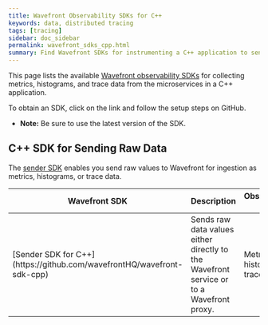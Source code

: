 ```yaml
---
title: Wavefront Observability SDKs for C++
keywords: data, distributed tracing
tags: [tracing]
sidebar: doc_sidebar
permalink: wavefront_sdks_cpp.html
summary: Find Wavefront SDKs for instrumenting a C++ application to send observability data to Wavefront.
---
```



This page lists the available [Wavefront observability SDKs](wavefront_sdks.html) for collecting metrics, histograms, and trace data from the microservices in a C++ application. 

To obtain an SDK, click on the link and follow the setup steps on GitHub. 

* **Note:** Be sure to use the latest version of the SDK.

<!---
## C++ SDKs That Instrument Frameworks

Each [framework-instrumentation SDK](wavefront_sdks.html#sdks-that-instrument-frameworks) collects observability data from a particular C++ framework or component, with minimal code setup.

<table id = "framework-cpp" width="100%">
<colgroup>
<col width="20%" />
<col width="60%" />
<col width="20%" />
</colgroup>
<tbody>
<thead>
<tr><th>Wavefront SDK</th><th>Description</th><th>Observability Data</th></tr>
</thead>
<tr>
<td markdown="span">[]()</td>
<td> </td>
<td markdown="span">Metrics, histograms, trace data</td>
</tr>

</tbody>
</table>


## C++ SDKs for Collecting Metrics

A [metrics-collection SDK](wavefront_sdks.html#sdks-for-collecting-metrics-and-histograms) enables you to instrument critical business methods to collect and send custom metrics and histograms. You'll need to add some code to each method to be instrumented.

<table id = "metrics-cpp" width="100%">
<colgroup>
<col width="30%" />
<col width="50%" />
<col width="20%" />
</colgroup>
<tbody>
<thead>
<tr><th>Wavefront SDK</th><th>Description</th><th>Observability Data</th></tr>
</thead>

<tr>
<td markdown="span">[XX SDK for C++](https://github.com/wavefrontHQ/wavefront-xx-sdk-cpp)</td>
<td>Implements App Metrics, so you can instrument your application code to collect and send custom metrics and histograms to Wavefront. </td>
<td markdown="span">Metrics, histograms</td>
</tr>

</tbody>
</table>

## C++ SDK for Collecting Trace Data

The [Wavefront OpenTracing SDK](wavefront_sdks.html#sdks-for-collecting-trace-data) enables you to instrument critical business methods to collect and send custom trace data. You'll need to add some code to each method to be instrumented.

<table id = "opentracing-cpp" width="100%">
<colgroup>
<col width="30%" />
<col width="50%" />
<col width="20%" />
</colgroup>
<tbody>
<thead>
<tr><th>Wavefront SDK</th><th>Description</th><th>Observability Data</th></tr>
</thead>

<tr>
<td markdown="span">[OpenTracing SDK for C++](https://github.com/wavefrontHQ/wavefront-opentracing-sdk-cpp)</td>
<td markdown="span">Implements the [OpenTracing](https://www.opentracing.io) specification, so you can instrument your application code to collect and send custom traces and spans to Wavefront. <br>Automatically reports [RED metrics](trace_data_details.html#red-metrics-derived-from-spans) that describe the reported spans.</td>
<td markdown="span">Trace data and derived RED metrics</td>
</tr>
</tbody>
</table>

--->

## C++ SDK for Sending Raw Data

The [sender  SDK](wavefront_sdks.html#sdks-for-sending-raw-data-to-wavefront) enables you send raw values to Wavefront for ingestion as metrics, histograms, or trace data. 

<table id = "raw-cpp" width="100%">
<colgroup>
<col width="30%" />
<col width="50%" />
<col width="20%" />
</colgroup>
<tbody>
<thead>
<tr><th>Wavefront SDK</th><th>Description</th><th>Observability Data</th></tr>
</thead>
<tr>
<td markdown="span">[Sender SDK for C++](https://github.com/wavefrontHQ/wavefront-sdk-cpp)</td>
<td>Sends raw data values either directly to the Wavefront service or to a Wavefront proxy. </td>
<td markdown="span">Metrics, histograms, trace data</td>
</tr>

</tbody>
</table>
